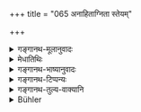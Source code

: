 +++
title = "065 अनाहिताग्निता स्तेयम्"

+++

<details><summary>गङ्गानथ-मूलानुवादः</summary>

Omission of fire-laying, theft, non-payment of debts, studying bad books, and the practising of the histrionic art.—(65)
</details>

<details><summary>मेधातिथिः</summary>

कृतविवाहस्य विदुषो द्रव्यसंपत्तौ जातपुत्रस्य वा **अनाहिताग्निता** । साधिकाराविशेषान् नित्यश्रुतयो नित्याधानस्य प्रयोजिका इति स्मृतिकारो मन्यते । 

- <u>कथं</u> पुनः श्रुतिप्रयुक्तम् आधानं विहितम् । कस्यचित् प्रकरणे कथ्यते येनागमो ऽप्य् उच्छिद्येत । स्वतश् च प्रतीयमानाधिकारत्वाद् अग्निनिष्पत्त्यर्थतया कुतो ऽधिकारान्तरप्रयुक्तिः । 

- <u>अग्नयस्</u> तावद् विनियुक्ताः, "यद् आहवनीये जुहोति" (षड्ब् ५.१.९) इत्यादिना । न चाधानेन विना तेषां निष्पत्तिर् इत्य् अतो ऽग्निषु प्रयुक्तेषु तद् अपि प्रयुक्तम् इत्य् उच्यते । 

- <u>यद्य् एवम्</u> अग्निनिष्पत्त्यर्थं तद् आहिताग्निष्व् अधिकारः, असत्स्व् अग्निषु नाधिक्रियते । न चाधानं नित्यं यावज्जीवादिविधिवत् । अतः कथम् अनाहिताग्नितादोषः ।

- "<u>अकुर्वन्</u> विहितं कर्म" (म्ध् ११.४३) इति विहिताकरणे प्रायश्चित्तं विहितम्, "अग्नीन् आदधीत" (प्ब् २५.१३.१) इति । 

- <u>सत्यं</u> विहितम् । न स्वर्गाय नाधिकारान्तरसंपत्तये । किं तर्हि, अग्निनिष्पत्तये । अग्नेश् च ज्ञातप्रयोजना यस्य तैः प्रयोजनं स तेनोपायेनार्जयति, अन्यस् तु नेति । का तत्र विहिताकरणाशङ्का येन प्रायश्चित्ती स्यात् । यो हि सुवर्णं नार्जयति कथम् असौ दुष्येत । 

- <u>उच्यते</u> । अस्माद् एव वचनात् सत्य् अधिकारे ऽग्नयो ऽवश्यम् अर्जनीया इति गम्यते ।

- **स्तेयम्** उक्तेभ्यो द्रव्येभ्यो ऽन्यस्य । **ऋणानां** "चतुर्भिर् ऋणैः" इत्य् एतच्छ्रुतेर् अनुष्ठानम् । **असच्छास्त्राणि** चार्वाकनिर्ग्रन्थाः, यत्र न प्रमाणं न वेदकर्म फलसंबद्धम् आपद्यते । **कौशीलवत्वं** चारणत्वं नर्तनत्वं गायनत्वम् ॥ ११.६५ ॥
</details>

<details><summary>गङ्गानथ-भाष्यानुवादः</summary>

‘*Omission of Fire-laying*’—is an offence in the case of a man who has been married and has got a son, and is possessed of the requisite means. The author of the *Smṛti* thinks that since the Vedic texts laying down Fire-laying do not contain any conditions, they clearly indicate the compulsory character of that rite.

“How can the act of *laying* of the fire be regarded as enjoined by Vedic texts? If what is mentioned in one context were to be taken as
*enjoined* in connection with another, this would lead to a great
confusion regarding the true meaning of the scriptures. What the texts are actually found to prescribe are the *Fires*; how can that be taken as prescribing the act of *laying*?”

It is true that the *Fires* have been prescribed by such texts as—‘Libations are to be offered into the Āhavavīya Fire,’ and so forth; but, as a matter of fact, these Fires cannot be obtained without
*laying* (*or kindling*); it is for this reason that when the *Fires*
are prescribed, it is understood that the act of *laying* them is also prescribed.

“If the laying be meant simply for the obtaining of the Fires, then the injunction would apply to only those persons who perform the rite of Fire-laying; and not to one who has no fires at all. Nor is the act of
*laying* compulsory, in the way in which the life-long rites are
compulsory. How then win *the omission of Fire-laying* be an offence?”

The passage—‘by not doing what is enjoined, etc., etc.,’—has clearly laid down that one is liable to expiation if he omits to do what is enjoined; and the act of Fire-laying has been enjoined by such texts as ‘one shall lay the Fires.’

“It is true that the act has been enjoined; but it is so neither with a view to the obtaining of heaven, nor for any other purpose; it has been enjoined only for the purpose of obtaining the Fires. As for the Fires, their use is well known; so that the man who needs them shall obtain them by the means thus enjoined,—and others will not obtain them. What possibility would be there for the *omitting of what has been enjoined*,—which would render the person liable to Expiation? How can a man be regarded as an offender if he fails to obtain gold, for instance?”

Our answer to the above is as follows:—From the present text itself it is understood that if a man is entitled to Firelaying, he must obtain the Fires by means of the rites prescribed.

*Theft*—of articles other than those specifically named in this
connection.

^(‘)*Debts*.’—This refers to the non-performance of those acts that have been laid down as paying off the ‘four debts’ (to the Gods, the Pitṛs, to Men and to the Fires).

‘*Bad books*’—*e.g*., those written by *Cārvākas* and *Nirgranthas*; those that are not trustworthy, and have no connection with Vedic rites or their effects.

‘*Histrionic art*’—acting, dancing and singing.—(65)
</details>

<details><summary>गङ्गानथ-टिप्पन्यः</summary>

This verse is quoted in *Smṛtitattva* (p. 538);—and in
*Prāyaścittaviveka* (p. 192), which has the following
notes—‘*anāhitāgnitā*’, omitting to kindle the fires by Śrauta or Smārta rites, when one has the capacity to lay them,—‘*steyam*,’ appropriating of articles other than gold, slaves, horses, silver, land and deposits,—‘*ṛṇānām anapakriyā*,’ the non-payment of debts due to Gods, Ṛsis (Ṛṣis) and Piṭṛs,—‘*asacchāstrādhigamanam*,’ the study of heterodox literature.—‘*Kauśīlavasya krīyā*,’ constant addiction to dancing, singing and music.
</details>

<details><summary>गङ्गानथ-तुल्य-वाक्यानि</summary>

**(verses 11.58-66)  
**

See Comparative notes for [Verse 11.58].
</details>

<details><summary>Bühler</summary>

066	Neglecting to kindle the sacred fires, theft, non-payment of (the three) debts, studying bad books, and practising (the arts of) dancing and singing,
</details>
